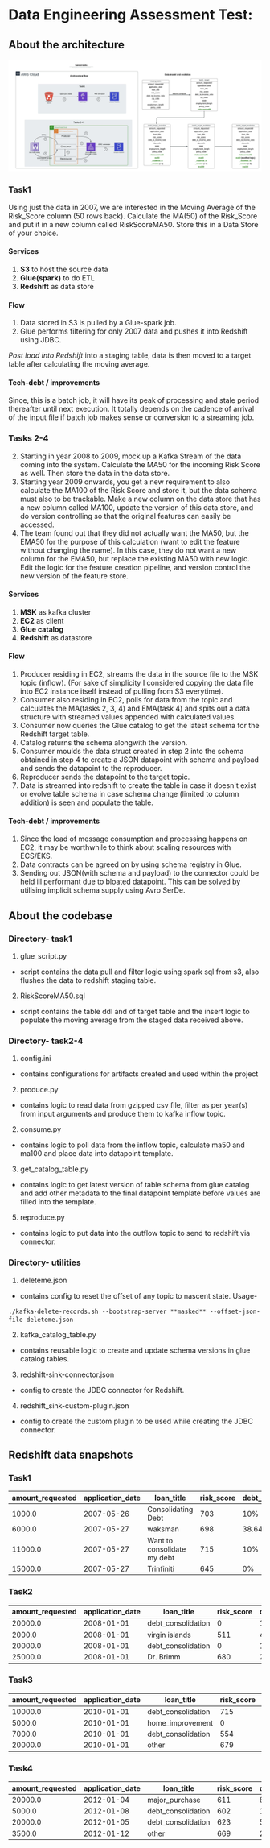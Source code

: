 # Data Engineering Assessment Test:

## About the architecture

![alt text](/images/honest-tasks.jpeg)

### Task1
Using just the data in 2007, we are interested in the Moving Average of the Risk_Score column (50 rows back). Calculate the MA(50) of the Risk_Score and put it in a new column called RiskScoreMA50. Store this in a Data Store of your choice.  
#### Services
1. **S3** to host the source data
2. **Glue(spark)** to do ETL
3. **Redshift** as data store

#### Flow
1. Data stored in S3 is pulled by a Glue-spark job.
2. Glue performs filtering for only 2007 data and pushes it into Redshift using JDBC.

*Post load into Redshift* into a staging table, data is then moved to a target table after calculating the moving average.

#### Tech-debt / improvements
Since, this is a batch job, it will have its peak of processing and stale period thereafter until next execution. It totally depends on the cadence of arrival of the input file if batch job makes sense or conversion to a streaming job.  

### Tasks 2-4
2. Starting in year 2008 to 2009, mock up a Kafka Stream of the data coming into the system. Calculate the MA50 for the incoming Risk Score as well. Then store the data in the data store.  
3. Starting year 2009 onwards, you get a new requirement to also calculate the MA100 of the Risk Score and store it, but the data schema must also to be trackable. Make a new column on the data store that has a new column called MA100, update the version of this data store, and do version controlling so that the original features can easily be accessed.  
4. The team found out that they did not actually want the MA50, but the EMA50 for the purpose of this calculation (want to edit the feature without changing the name). In this case, they do not want a new column for the EMA50, but replace the existing MA50 with new logic. Edit the logic for the feature creation pipeline, and version control the new version of the feature store.  

#### Services
1. **MSK** as kafka cluster
2. **EC2** as client 
3. **Glue catalog**
4. **Redshift** as datastore
#### Flow
1. Producer residing in EC2, streams the data in the source file to the MSK topic (inflow). (For sake of simplicity I considered copying the data file into EC2 instance itself instead of pulling from S3 everytime).  
2. Consumer also residing in EC2, polls for data from the topic and calculates the MA(tasks 2, 3, 4) and EMA(task 4) and spits out a data structure with streamed values appended with calculated values.  
3. Consumer now queries the Glue catalog to get the latest schema for the Redshift target table.  
4. Catalog returns the schema alongwith the version.
5. Consumer moulds the data struct created in step 2 into the schema obtained in step 4 to create a JSON datapoint with schema and payload and sends the datapoint to the reproducer.  
6. Reproducer sends the datapoint to the target topic.  
7. Data is streamed into redshift to create the table in case it doesn't exist or evolve table schema in case schema change (limited to column addition) is seen and populate the table.

#### Tech-debt / improvements
1. Since the load of message consumption and processing happens on EC2, it may be worthwhile to think about scaling resources with ECS/EKS.
2. Data contracts can be agreed on by using schema registry in Glue.  
3. Sending out JSON(with schema and payload) to the connector could be held ill performant due to bloated datapoint. This can be solved by utilising implicit schema supply using Avro SerDe.

## About the codebase

### Directory- task1
1. glue_script.py  
- script contains the data pull and filter logic using spark sql from s3, also flushes the data to redshift staging table.
2. RiskScoreMA50.sql  
- script contains the table ddl and of target table and the insert logic to populate the moving average from the staged data received above.

### Directory- task2-4
1. config.ini  
- contains configurations for artifacts created and used within the project
2. produce.py  
- contains logic to read data from gzipped csv file, filter as per year(s) from input arguments and produce them to kafka inflow topic. 
2. consume.py  
- contains logic to poll data from the inflow topic, calculate ma50 and ma100 and place data into datapoint template. 
3. get_catalog_table.py
- contains logic to get latest version of table schema from glue catalog and add other metadata to the final datapoint template before values are filled into the template.  
5. reproduce.py  
- contains logic to put data into the outflow topic to send to redshift via connector.

### Directory- utilities
1. deleteme.json  
- contains config to reset the offset of any topic to nascent state. Usage-  
```
./kafka-delete-records.sh --bootstrap-server **masked** --offset-json-file deleteme.json
```  
2. kafka_catalog_table.py  
- contains reusable logic to create and update schema versions in glue catalog tables.  
3. redshift-sink-connector.json  
- config to create the JDBC connector for Redshift.  
4. redshift_sink-custom-plugin.json  
- config to create the custom plugin to be used while creating the JDBC connector.

## Redshift data snapshots

### Task1 
| amount_requested | application_date |         loan_title          | risk_score | debt_to_income_ratio | zip_code | state | employment_length | policy_code | riskscorema50 | _modified_ts | _version | ma100 |
|------------------|------------------|-----------------------------|------------|----------------------|----------|-------|-------------------|-------------|---------------|--------------|----------|-------|
| 1000.0           | 2007-05-26       | Consolidating Debt          |        703 | 10%                  | 010xx    | MA    | < 1 year          | 0.0         |           698 |   1669446008 |          |       |       
| 6000.0           | 2007-05-27       | waksman                     |        698 | 38.64%               | 017xx    | MA    | < 1 year          | 0.0         |           650 |   1669446008 |          |       |       
| 11000.0          | 2007-05-27       | Want to consolidate my debt |        715 | 10%                  | 212xx    | MD    | 1 year            | 0.0         |           669 |   1669446008 |          |       |           
| 15000.0          | 2007-05-27       | Trinfiniti                  |        645 | 0%                   | 105xx    | NY    | 3 years           | 0.0         |           669 |   1669446008 |          |       |

### Task2
| amount_requested | application_date |     loan_title     | risk_score | debt_to_income_ratio | zip_code | state | employment_length | policy_code |  riskscorema50   |    _modified_ts     | _version | ma100 |
|------------------|------------------|--------------------|------------|----------------------|----------|-------|-------------------|-------------|------------------|---------------------|----------|-------|
| 20000.0          | 2008-01-01       | debt_consolidation |          0 | 100%                 | 281xx    | NC    | < 1 year          | 0.0         |                0 | 1669480155006710127 | 0        |       | 
| 2000.0           | 2008-01-01       | virgin islands     |        511 | 4.93%                | 008xx    | FL    | 4 years           | 0.0         |            255.5 | 1669480155024659261 | 0        |       | 
| 20000.0          | 2008-01-01       | debt_consolidation |          0 | 100%                 | 920xx    | CA    | 10+ years         | 0.0         |  170.33332824707 | 1669480155032436488 | 0        |       | 
| 25000.0          | 2008-01-01       | Dr. Brimm          |        680 | 27.89%               | 337xx    | FL    | 10+ years         | 0.0         | 238.199996948242 | 1669480155049658721 | 0        |       | 

### Task3 
| amount_requested | application_date |     loan_title     | risk_score | debt_to_income_ratio | zip_code | state | employment_length | policy_code |  riskscorema50   |    _modified_ts     | _version |  ma100 | 
|------------------|------------------|--------------------|------------|----------------------|----------|-------|-------------------|-------------|------------------|---------------------|----------|--------|
| 10000.0          | 2010-01-01       | debt_consolidation |        715 | 30.91%               | 953xx    | CA    | < 1 year          | 0.0         |  602.52001953125 | 1669481509515933299 | 1        |     715|
| 5000.0           | 2010-01-01       | home_improvement   |          0 | 0%                   | 083xx    | NJ    | < 1 year          | 0.0         | 587.380004882812 | 1669481509526072325 | 1        |   357.5|
| 7000.0           | 2010-01-01       | debt_consolidation |        554 | 38%                  | 325xx    | FL    | 2 years           | 0.0         |  589.02001953125 | 1669481509541272846 | 1        |     492|
| 20000.0          | 2010-01-01       | other              |        679 | 8.21%                | 871xx    | NM    | 3 years           | 0.0         | 591.960021972656 | 1669481509557794425 | 1        | 556.667|


### Task4
| amount_requested | application_date |     loan_title     | risk_score | debt_to_income_ratio | zip_code | state | employment_length | policy_code |  riskscorema50   |    _modified_ts     | _version | ma100 |
|------------------|------------------|--------------------|------------|----------------------|----------|-------|-------------------|-------------|------------------|---------------------|----------|-------|
| 20000.0          | 2012-01-04       | major_purchase     |        611 | 8.12%                | 754xx    | TX    | < 1 year          | 0.0         | 595.310607910156 | 1669484067469575320 | 2        | 564.61|
| 5000.0           | 2012-01-08       | debt_consolidation |        602 | 10.91%               | 706xx    | LA    | < 1 year          | 0.0         | 615.887573242188 | 1669484083254425679 | 2        | 609.37|
| 20000.0          | 2012-01-05       | debt_consolidation |        623 | 5.1%                 | 119xx    | NY    | < 1 year          | 0.0         | 576.394775390625 | 1669484068788577594 | 2        | 567.79|
| 3500.0           | 2012-01-12       | other              |        669 | 29.66%               | 010xx    | MA    | 10+ years         | 0.0         | 620.951110839844 | 1669484110727337620 | 2        | 617.13|